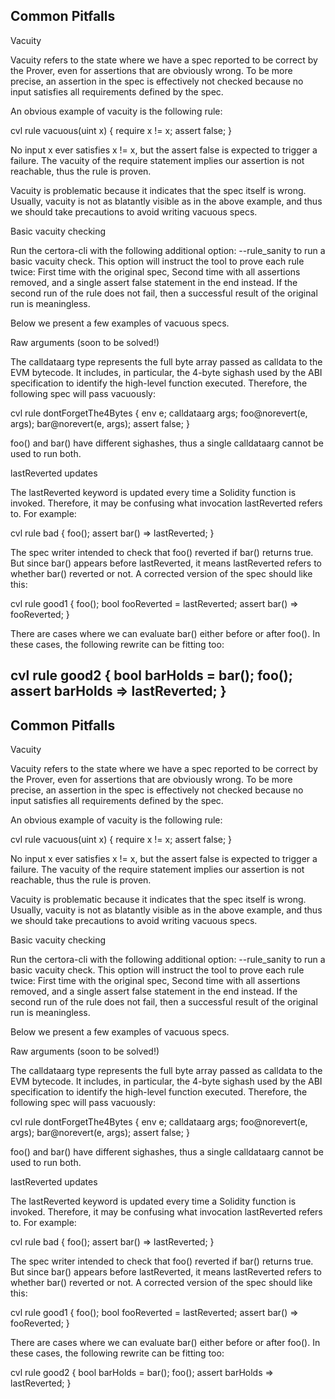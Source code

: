 ## Common Pitfalls

Vacuity

Vacuity refers to the state where we have a spec reported to be correct by the Prover, even for assertions that are obviously wrong. To be more precise, an assertion in the spec is effectively not checked because no input satisfies all requirements defined by the spec.

An obvious example of vacuity is the following rule:

cvl rule vacuous(uint x) { require x != x; assert false; }

No input x ever satisfies x != x, but the assert false is expected to trigger a failure. The vacuity of the require statement implies our assertion is not reachable, thus the rule is proven.

Vacuity is problematic because it indicates that the spec itself is wrong. Usually, vacuity is not as blatantly visible as in the above example, and thus we should take precautions to avoid writing vacuous specs.

Basic vacuity checking

Run the certora-cli with the following additional option: --rule_sanity to run a basic vacuity check. This option will instruct the tool to prove each rule twice: First time with the original spec, Second time with all assertions removed, and a single assert false statement in the end instead. If the second run of the rule does not fail, then a successful result of the original run is meaningless.

Below we present a few examples of vacuous specs.

Raw arguments (soon to be solved!)

The calldataarg type represents the full byte array passed as calldata to the EVM bytecode. It includes, in particular, the 4-byte sighash used by the ABI specification to identify the high-level function executed. Therefore, the following spec will pass vacuously:

cvl rule dontForgetThe4Bytes { env e; calldataarg args; foo@norevert(e, args); bar@norevert(e, args); assert false; }

foo() and bar() have different sighashes, thus a single calldataarg cannot be used to run both.

lastReverted updates

The lastReverted keyword is updated every time a Solidity function is invoked. Therefore, it may be confusing what invocation lastReverted refers to. For example:

cvl rule bad { foo(); assert bar() => lastReverted; }

The spec writer intended to check that foo() reverted if bar() returns true. But since bar() appears before lastReverted, it means lastReverted refers to whether bar() reverted or not. A corrected version of the spec should like this:

cvl rule good1 { foo(); bool fooReverted = lastReverted; assert bar() => fooReverted; }

There are cases where we can evaluate bar() either before or after foo(). In these cases, the following rewrite can be fitting too:

cvl rule good2 { bool barHolds = bar(); foo(); assert barHolds => lastReverted; }
---
## Common Pitfalls

Vacuity

Vacuity refers to the state where we have a spec reported to be correct by the Prover, even for assertions that are obviously wrong. To be more precise, an assertion in the spec is effectively not checked because no input satisfies all requirements defined by the spec.

An obvious example of vacuity is the following rule:

cvl rule vacuous(uint x) { require x != x; assert false; }

No input x ever satisfies x != x, but the assert false is expected to trigger a failure. The vacuity of the require statement implies our assertion is not reachable, thus the rule is proven.

Vacuity is problematic because it indicates that the spec itself is wrong. Usually, vacuity is not as blatantly visible as in the above example, and thus we should take precautions to avoid writing vacuous specs.

Basic vacuity checking

Run the certora-cli with the following additional option: --rule_sanity to run a basic vacuity check. This option will instruct the tool to prove each rule twice: First time with the original spec, Second time with all assertions removed, and a single assert false statement in the end instead. If the second run of the rule does not fail, then a successful result of the original run is meaningless.

Below we present a few examples of vacuous specs.

Raw arguments (soon to be solved!)

The calldataarg type represents the full byte array passed as calldata to the EVM bytecode. It includes, in particular, the 4-byte sighash used by the ABI specification to identify the high-level function executed. Therefore, the following spec will pass vacuously:

cvl rule dontForgetThe4Bytes { env e; calldataarg args; foo@norevert(e, args); bar@norevert(e, args); assert false; }

foo() and bar() have different sighashes, thus a single calldataarg cannot be used to run both.

lastReverted updates

The lastReverted keyword is updated every time a Solidity function is invoked. Therefore, it may be confusing what invocation lastReverted refers to. For example:

cvl rule bad { foo(); assert bar() => lastReverted; }

The spec writer intended to check that foo() reverted if bar() returns true. But since bar() appears before lastReverted, it means lastReverted refers to whether bar() reverted or not. A corrected version of the spec should like this:

cvl rule good1 { foo(); bool fooReverted = lastReverted; assert bar() => fooReverted; }

There are cases where we can evaluate bar() either before or after foo(). In these cases, the following rewrite can be fitting too:

cvl rule good2 { bool barHolds = bar(); foo(); assert barHolds => lastReverted; }